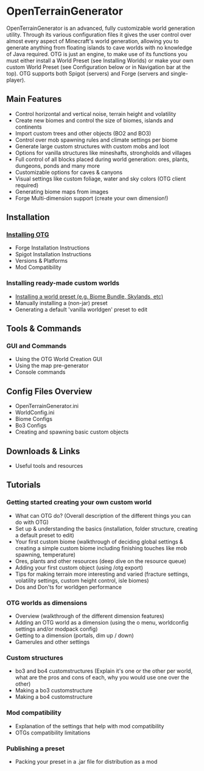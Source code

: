 # OpenTerrainGenerator

OpenTerrainGenerator is an advanced, fully customizable world generation utility. Through its various configuration files it gives the user control over almost every aspect of Minecraft's world generation, allowing you to generate anything from floating islands to cave worlds with no knowledge of Java required. OTG is just an engine, to make use of its functions you must either install a World Preset (see Installing Worlds) or make your own custom World Preset (see Configuration below or in Navigation bar at the top). OTG supports both Spigot (servers) and Forge (servers and single-player).

## Main Features

* Control horizontal and vertical noise, terrain height and volatility
* Create new biomes and control the size of biomes, islands and continents
* Import custom trees and other objects (BO2 and BO3)
* Control over mob spawning rules and climate settings per biome
* Generate large custom structures with custom mobs and loot
* Options for vanilla structures like mineshafts, strongholds and villages
* Full control of all blocks placed during world generation: ores, plants, dungeons, ponds and many more
* Customizable options for caves & canyons
* Visual settings like custom foliage, water and sky colors (OTG client required)
* Generating biome maps from images
* Forge Multi-dimension support (create your own dimension!)

## Installation
### [Installing OTG](installation/installing-otg.md)
* Forge Installation Instructions
* Spigot Installation Instructions
* Versions & Platforms
* Mod Compatibility

### Installing ready-made custom worlds
* [Installing a world preset (e.g. Biome Bundle, Skylands, etc)](installation/installing-worlds.md)
* Manually installing a (non-jar) preset
* Generating a default 'vanilla worldgen' preset to edit

## Tools & Commands
### GUI and Commands
* Using the OTG World Creation GUI
* Using the map pre-generator
* Console commands

## Config Files Overview
* OpenTerrainGenerator.ini
* WorldConfig.ini
* Biome Configs
* Bo3 Configs
* Creating and spawning basic custom objects

## Downloads & Links
* Useful tools and resources

## Tutorials
### Getting started creating your own custom world
* What can OTG do? (Overall description of the different things you can do with OTG)
* Set up & understanding the basics (installation, folder structure, creating a default preset to edit)
* Your first custom biome (walkthrough of deciding global settings & creating a simple custom biome including finishing touches like mob spawning, temperature)
* Ores, plants and other resources (deep dive on the resource queue)    
* Adding your first custom object (using /otg export)
* Tips for making terrain more interesting and varied (fracture settings, volatility settings, custom height control, isle biomes)
* Dos and Don'ts for worldgen performance

### OTG worlds as dimensions
* Overview (walkthrough of the different dimension features)
* Adding an OTG world as a dimension (using the o menu, worldconfig settings and/or modpack config)
* Getting to a dimension (portals, dim up / down)
* Gamerules and other settings    

### Custom structures
* bo3 and bo4 customstructures (Explain it's one or the other per world, what are the pros and cons of each, why you would use one over the other)
* Making a bo3 customstructure
* Making a bo4 customstructure

### Mod compatibility
* Explanation of the settings that help with mod compatibility
* OTGs compatibility limitations

### Publishing a preset
* Packing your preset in a .jar file for distribution as a mod
